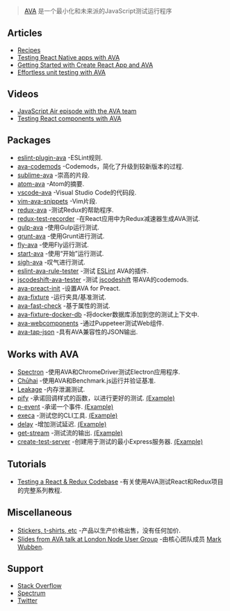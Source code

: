 <div class="github-widget" data-repo="avajs/awesome-ava"></div>
<script async src="https://pagead2.googlesyndication.com/pagead/js/adsbygoogle.js"></script><ins class="adsbygoogle" style="display:block" data-ad-client="ca-pub-6890694312814945" data-ad-slot="5473692530" data-ad-format="auto"  data-full-width-responsive="true"></ins><script>(adsbygoogle = window.adsbygoogle || []).push({});</script>

> [AVA](https://avajs.dev) 是一个最小化和未来派的JavaScript测试运行程序



## Articles

- [Recipes](https://github.com/avajs/ava/tree/master/docs/recipes)
- [Testing React Native apps with AVA](https://shift.infinite.red/testing-the-bejeezus-out-of-react-native-apps-with-ava-330f51f8f6c3)
- [Getting Started with Create React App and AVA](https://semaphoreci.com/community/tutorials/getting-started-with-create-react-app-and-ava)
- [Effortless unit testing with AVA](https://wecodetheweb.com/2016/04/19/effortless-unit-testing-with-ava/)

## Videos

- [JavaScript Air episode with the AVA team](http://jsair.io/ava)
- [Testing React components with AVA](https://www.youtube.com/watch?v=RxLW6-3dk5A)

## Packages

- [eslint-plugin-ava](https://github.com/avajs/eslint-plugin-ava) -ESLint规则.
- [ava-codemods](https://github.com/jamestalmage/ava-codemods) -Codemods，简化了升级到较新版本的过程.
- [sublime-ava](https://github.com/avajs/sublime-ava) -崇高的片段.
- [atom-ava](https://github.com/avajs/atom-ava) -Atom的摘要.
- [vscode-ava](https://github.com/samverschueren/vscode-ava) -Visual Studio Code的代码段.
- [vim-ava-snippets](https://github.com/ahmedelgabri/vim-ava-snippets) -Vim片段.
- [redux-ava](https://github.com/sotojuan/redux-ava) -测试Redux的帮助程序.
- [redux-test-recorder](https://github.com/conorhastings/redux-test-recorder) -在React应用中为Redux减速器生成AVA测试.
- [gulp-ava](https://github.com/avajs/gulp-ava) -使用Gulp运行测试.
- [grunt-ava](https://github.com/avajs/grunt-ava) -使用Grunt进行测试.
- [fly-ava](https://github.com/pine/fly-ava) -使用Fly运行测试.
- [start-ava](https://github.com/start-runner/ava) -使用“开始”运行测试.
- [sigh-ava](https://github.com/unlight/sigh-ava) -叹气进行测试.
- [eslint-ava-rule-tester](https://github.com/jfmengels/eslint-ava-rule-tester) -测试 [ESLint](https://github.com/eslint/eslint) AVA的插件.
- [jscodeshift-ava-tester](https://github.com/jfmengels/jscodeshift-ava-tester) -测试 [jscodeshift](https://github.com/facebook/jscodeshift) 带AVA的codemods.
- [ava-preact-init](https://github.com/avajs/ava-preact-init) -设置AVA for Preact.
- [ava-fixture](https://github.com/unional/ava-fixture) -运行夹具/基准测试.
- [ava-fast-check](https://github.com/dubzzz/ava-fast-check) -基于属性的测试.
- [ava-fixture-docker-db](https://github.com/cdaringe/ava-fixture-docker-db) -将docker数据库添加到您的测试上下文中.
- [ava-webcomponents](https://github.com/Wildhoney/ava-webcomponents) -通过Puppeteer测试Web组件.
- [ava-tap-json](https://github.com/yovasx2/ava-tap-json) -具有AVA兼容性的JSON输出.

## Works with AVA

- [Spectron](https://github.com/electron/spectron#with-ava) -使用AVA和ChromeDriver测试Electron应用程序.
- [Chūhai](https://github.com/Hypercubed/chuhai) -使用AVA和Benchmark.js运行并验证基准.
- [Leakage](https://github.com/andywer/leakage#usage-with-ava--tape) -内存泄漏测试.
- [pify](https://github.com/sindresorhus/pify) -承诺回调样式的函数，以进行更好的测试. [(Example)](https://github.com/sindresorhus/registry-url/blob/eb1f0e01722208366c9199b96235fd043ec162ae/test.js#L6)
- [p-event](https://github.com/sindresorhus/p-event) -承诺一个事件. [(Example)](https://github.com/sindresorhus/gulp-debug/blob/4db5871594742a346d17aa9b34f43c87d4e54934/test.js#L42-L44)
- [execa](https://github.com/sindresorhus/execa) -测试您的CLI工具. [(Example)](https://github.com/sindresorhus/active-win-cli/blob/d01813762b304102d1fee147855481e9f38c8517/test.js#L5-L6)
- [delay](https://github.com/sindresorhus/delay) -增加测试延迟. [(Example)](https://github.com/sindresorhus/p-queue/blob/a3a5cadefc2b54269f4939bb34e8dc180c3bd800/test.js#L39)
- [get-stream](https://github.com/sindresorhus/get-stream) -测试流的输出. [(Example)](https://github.com/sindresorhus/ora/blob/4ceeedd51795bb88a8033229d198e70cd8a2aff7/test.js#L33-L35)
- [create-test-server](https://github.com/lukechilds/create-test-server) -创建用于测试的最小Express服务器. [(Example)](https://github.com/lukechilds/clone-response/blob/11f5870e4e1b039e2d9a8f1f72d45fd1b9706bf3/test/clone-response.js)

## Tutorials

- [Testing a React & Redux Codebase](http://silvenon.com/testing-react-and-redux/) -有关使用AVA测试React和Redux项目的完整系列教程.

## Miscellaneous

- [Stickers, t-shirts, etc](https://www.redbubble.com/people/sindresorhus/works/30330590-ava-logo) -产品以生产价格出售，没有任何加价.
- [Slides from AVA talk at London Node User Group](https://speakerdeck.com/novemberborn/ava-at-lnug) -由核心团队成员 [Mark Wubben](https://github.com/novemberborn).

## Support

- [Stack Overflow](https://stackoverflow.com/questions/tagged/ava)
- [Spectrum](https://spectrum.chat/ava)
- [Twitter](https://twitter.com/ava__js)
